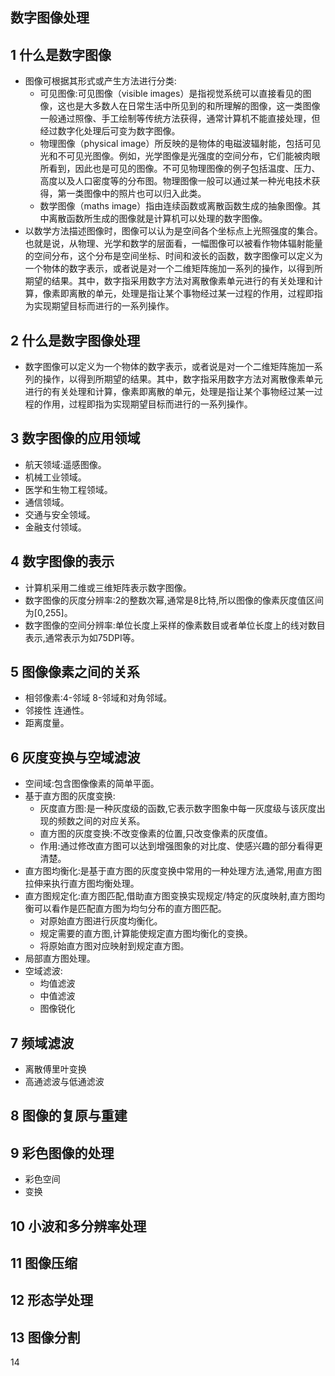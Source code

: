 ## 数字图像处理

## 1 什么是数字图像

- 图像可根据其形式或产生方法进行分类:
  - 可见图像:可见图像（visible images）是指视觉系统可以直接看见的图像，这也是大多数人在日常生活中所见到的和所理解的图像，这一类图像一般通过照像、手工绘制等传统方法获得，通常计算机不能直接处理，但经过数字化处理后可变为数字图像。
  - 物理图像（physical image）所反映的是物体的电磁波辐射能，包括可见光和不可见光图像。例如，光学图像是光强度的空间分布，它们能被肉眼所看到，因此也是可见的图像。不可见物理图像的例子包括温度、压力、高度以及人口密度等的分布图。物理图像一般可以通过某一种光电技术获得，第一类图像中的照片也可以归入此类。
  - 数学图像（maths image）指由连续函数或离散函数生成的抽象图像。其中离散函数所生成的图像就是计算机可以处理的数字图像。
- 以数学方法描述图像时，图像可以认为是空间各个坐标点上光照强度的集合。也就是说，从物理、光学和数学的层面看，一幅图像可以被看作物体辐射能量的空间分布，这个分布是空间坐标、时间和波长的函数，数字图像可以定义为一个物体的数字表示，或者说是对一个二维矩阵施加一系列的操作，以得到所期望的结果。其中，数字指采用数字方法对离散像素单元进行的有关处理和计算，像素即离散的单元，处理是指让某个事物经过某一过程的作用，过程即指为实现期望目标而进行的一系列操作。

## 2 什么是数字图像处理

- 数字图像可以定义为一个物体的数字表示，或者说是对一个二维矩阵施加一系列的操作，以得到所期望的结果。其中，数字指采用数字方法对离散像素单元进行的有关处理和计算，像素即离散的单元，处理是指让某个事物经过某一过程的作用，过程即指为实现期望目标而进行的一系列操作。

## 3 数字图像的应用领域

- 航天领域:遥感图像。
- 机械工业领域。
- 医学和生物工程领域。
- 通信领域。
- 交通与安全领域。
- 金融支付领域。

## 4  数字图像的表示

- 计算机采用二维或三维矩阵表示数字图像。
- 数字图像的灰度分辨率:2的整数次幂,通常是8比特,所以图像的像素灰度值区间为[0,255]。
- 数字图像的空间分辨率:单位长度上采样的像素数目或者单位长度上的线对数目表示,通常表示为如75DPI等。

## 5 图像像素之间的关系

- 相邻像素:4-邻域 8-邻域和对角邻域。
- 邻接性 连通性。
- 距离度量。

## 6 灰度变换与空域滤波

- 空间域:包含图像像素的简单平面。
- 基于直方图的灰度变换:
  - 灰度直方图:是一种灰度级的函数,它表示数字图象中每一灰度级与该灰度出现的频数之间的对应关系。
  - 直方图的灰度变换:不改变像素的位置,只改变像素的灰度值。
  - 作用:通过修改直方图可以达到增强图象的对比度、使感兴趣的部分看得更清楚。
- 直方图均衡化:是基于直方图的灰度变换中常用的一种处理方法,通常,用直方图拉伸来执行直方图均衡处理。
- 直方图规定化:直方图匹配,借助直方图变换实现规定/特定的灰度映射,直方图均衡可以看作是匹配直方图为均匀分布的直方图匹配。
  - 对原始直方图进行灰度均衡化。
  - 规定需要的直方图,计算能使规定直方图均衡化的变换。
  - 将原始直方图对应映射到规定直方图。
- 局部直方图处理。
- 空域滤波:
  - 均值滤波
  - 中值滤波
  - 图像锐化

## 7 频域滤波

- 离散傅里叶变换
- 高通滤波与低通滤波

## 8 图像的复原与重建

## 9 彩色图像的处理

- 彩色空间
- 变换

## 10 小波和多分辨率处理

## 11 图像压缩

## 12 形态学处理

## 13 图像分割

14 



